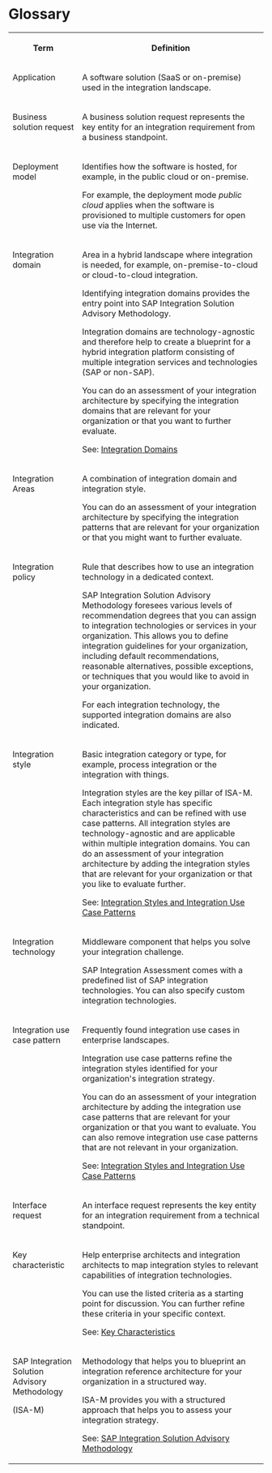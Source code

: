 <!-- loiod352b138fddb4da094314eb922b4ba1a -->

# Glossary


<table>
<tr>
<th valign="top">

Term



</th>
<th valign="top">

Definition



</th>
</tr>
<tr>
<td valign="top">

Application



</td>
<td valign="top">

A software solution \(SaaS or on-premise\) used in the integration landscape.



</td>
</tr>
<tr>
<td valign="top">

Business solution request



</td>
<td valign="top">

A business solution request represents the key entity for an integration requirement from a business standpoint.



</td>
</tr>
<tr>
<td valign="top">

Deployment model



</td>
<td valign="top">

Identifies how the software is hosted, for example, in the public cloud or on-premise.

For example, the deployment mode *public cloud* applies when the software is provisioned to multiple customers for open use via the Internet.



</td>
</tr>
<tr>
<td valign="top">

Integration domain



</td>
<td valign="top">

Area in a hybrid landscape where integration is needed, for example, on-premise-to-cloud or cloud-to-cloud integration.

Identifying integration domains provides the entry point into SAP Integration Solution Advisory Methodology.

Integration domains are technology-agnostic and therefore help to create a blueprint for a hybrid integration platform consisting of multiple integration services and technologies \(SAP or non-SAP\).

You can do an assessment of your integration architecture by specifying the integration domains that are relevant for your organization or that you want to further evaluate.

See: [Integration Domains](integration-domains-e8360d2.md)



</td>
</tr>
<tr>
<td valign="top">

Integration Areas



</td>
<td valign="top">

A combination of integration domain and integration style.

You can do an assessment of your integration architecture by specifying the integration patterns that are relevant for your organization or that you might want to further evaluate.



</td>
</tr>
<tr>
<td valign="top">

Integration policy



</td>
<td valign="top">

Rule that describes how to use an integration technology in a dedicated context.

SAP Integration Solution Advisory Methodology foresees various levels of recommendation degrees that you can assign to integration technologies or services in your organization. This allows you to define integration guidelines for your organization, including default recommendations, reasonable alternatives, possible exceptions, or techniques that you would like to avoid in your organization.

For each integration technology, the supported integration domains are also indicated.



</td>
</tr>
<tr>
<td valign="top">

Integration style



</td>
<td valign="top">

Basic integration category or type, for example, process integration or the integration with things.

Integration styles are the key pillar of ISA-M. Each integration style has specific characteristics and can be refined with use case patterns. All integration styles are technology-agnostic and are applicable within multiple integration domains. You can do an assessment of your integration architecture by adding the integration styles that are relevant for your organization or that you like to evaluate further.

See: [Integration Styles and Integration Use Case Patterns](integration-styles-and-integration-use-case-patterns-770909d.md)



</td>
</tr>
<tr>
<td valign="top">

Integration technology



</td>
<td valign="top">

Middleware component that helps you solve your integration challenge.

SAP Integration Assessment comes with a predefined list of SAP integration technologies. You can also specify custom integration technologies.



</td>
</tr>
<tr>
<td valign="top">

Integration use case pattern



</td>
<td valign="top">

Frequently found integration use cases in enterprise landscapes.

Integration use case patterns refine the integration styles identified for your organization's integration strategy.

You can do an assessment of your integration architecture by adding the integration use case patterns that are relevant for your organization or that you want to evaluate. You can also remove integration use case patterns that are not relevant in your organization.

See: [Integration Styles and Integration Use Case Patterns](integration-styles-and-integration-use-case-patterns-770909d.md)



</td>
</tr>
<tr>
<td valign="top">

Interface request



</td>
<td valign="top">

An interface request represents the key entity for an integration requirement from a technical standpoint.



</td>
</tr>
<tr>
<td valign="top">

Key characteristic



</td>
<td valign="top">

Help enterprise architects and integration architects to map integration styles to relevant capabilities of integration technologies.

You can use the listed criteria as a starting point for discussion. You can further refine these criteria in your specific context.

See: [Key Characteristics](key-characteristics-c16258e.md)



</td>
</tr>
<tr>
<td valign="top">

SAP Integration Solution Advisory Methodology

\(ISA-M\)



</td>
<td valign="top">

Methodology that helps you to blueprint an integration reference architecture for your organization in a structured way.

ISA-M provides you with a structured approach that helps you to assess your integration strategy.

See: [SAP Integration Solution Advisory Methodology](sap-integration-solution-advisory-methodology-a2e17f3.md)



</td>
</tr>
</table>


